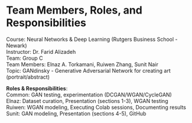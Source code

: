 # Team Members, Roles, and Responsibilities

Course: Neural Networks & Deep Learning (Rutgers Business School - Newark)<br>
Instructor: Dr. Farid Alizadeh<br>
Team: Group C<br>
Team Members: Elnaz A. Torkamani, Ruiwen Zhang, Sunit Nair<br>
Topic: GANdinsky - Generative Adversarial Network for creating art (portrait/abstract)<br>


<b>Roles & Responsibilities</b>:<br>
Common: GAN testing, experimentation (DCGAN/WGAN/CycleGAN)<br>
Elnaz: Dataset curation, Presentation (sections 1-3), WGAN testing<br>
Ruiwen: WGAN modeling, Executing Colab sessions, Documenting results<br>
Sunit: GAN modeling, Presentation (sections 4-5), GitHub<br>

